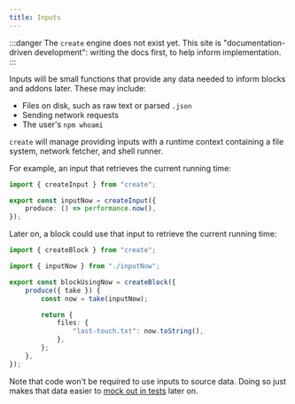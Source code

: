 ```yaml
---
title: Inputs
---
```


:::danger
The `create` engine does not exist yet.
This site is "documentation-driven development": writing the docs first, to help inform implementation.
:::

Inputs will be small functions that provide any data needed to inform blocks and addons later.
These may include:

- Files on disk, such as raw text or parsed `.json`
- Sending network requests
- The user's `npm whoami`

`create` will manage providing inputs with a runtime context containing a file system, network fetcher, and shell runner.

For example, an input that retrieves the current running time:

```ts
import { createInput } from "create";

export const inputNow = createInput({
	produce: () => performance.now(),
});
```

Later on, a block could use that input to retrieve the current running time:

```ts
import { createBlock } from "create";

import { inputNow } from "./inputNow";

export const blockUsingNow = createBlock({
	produce({ take }) {
		const now = take(inputNow);

		return {
			files: {
				"last-touch.txt": now.toString(),
			},
		};
	},
});
```

Note that code won't be required to use inputs to source data.
Doing so just makes that data easier to [mock out in tests](../testing/inputs) later on.

